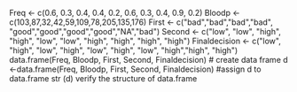 Freq <- c(0.6, 0.3, 0.4, 0.4, 0.2, 0.6, 0.3, 0.4, 0.9, 0.2)
Bloodp <- c(103,87,32,42,59,109,78,205,135,176)
First <- c("bad","bad","bad","bad", "good","good","good","good","NA","bad") 
Second <- c("low", "low", "high", "high", "low", "low", "high", "high", "high", "high")
Finaldecision  <- c("low", "high", "low", "high", "low", "high", "low", "high","high", "high")
data.frame(Freq, Bloodp, First, Second, Finaldecision) # create data frame
d <-data.frame(Freq, Bloodp, First, Second, Finaldecision) #assign d to data.frame
str (d) verify the structure of data.frame
